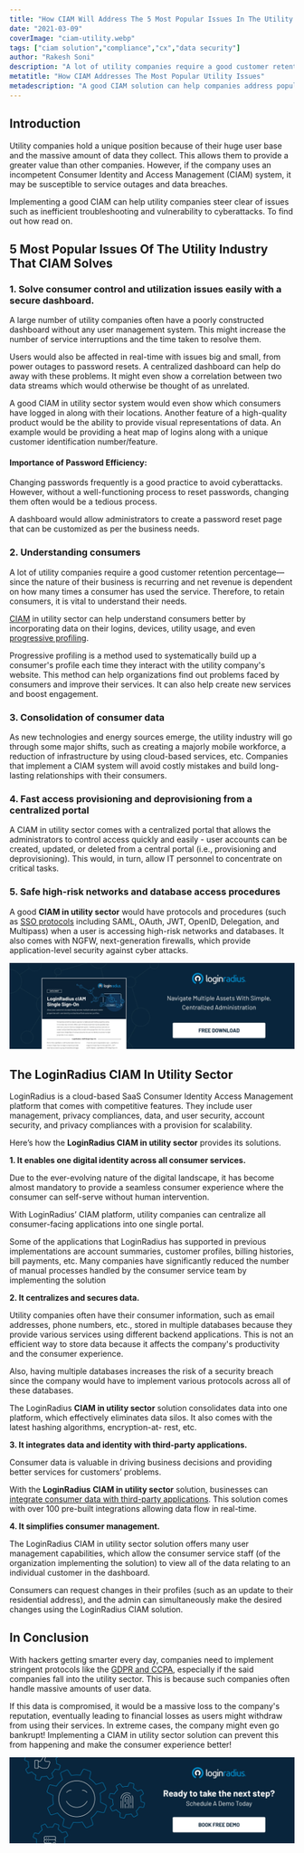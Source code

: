 ```yaml
---
title: "How CIAM Will Address The 5 Most Popular Issues In The Utility Industry"
date: "2021-03-09"
coverImage: "ciam-utility.webp"
tags: ["ciam solution","compliance","cx","data security"] 
author: "Rakesh Soni"
description: "A lot of utility companies require a good customer retention percentage—since the nature of their business is recurring and net revenue is dependent on how many times a consumer has used the service. Therefore, to retain consumers, it is vital to understand their needs."
metatitle: "How CIAM Addresses The Most Popular Utility Issues"
metadescription: "A good CIAM solution can help companies address popular issues in the utility industry, like inefficient troubleshooting and vulnerability to cyberattacks."
---
```


## Introduction

Utility companies hold a unique position because of their huge user base and the massive amount of data they collect. This allows them to provide a greater value than other companies. However, if the company uses an incompetent Consumer Identity and Access Management (CIAM) system, it may be susceptible to service outages and data breaches. 

Implementing a good CIAM can help utility companies steer clear of issues such as inefficient troubleshooting and vulnerability to cyberattacks. To find out how read on.

## 5 Most Popular Issues Of The Utility Industry That CIAM Solves

### 1. Solve consumer control and utilization issues easily with a secure dashboard.

A large number of utility companies often have a poorly constructed dashboard without any user management system. This might increase the number of service interruptions and the time taken to resolve them.

Users would also be affected in real-time with issues big and small, from power outages to password resets. A centralized dashboard can help do away with these problems. It might even show a correlation between two data streams which would otherwise be thought of as unrelated. 

A good CIAM in utility sector system would even show which consumers have logged in along with their locations. Another feature of a high-quality product would be the ability to provide visual representations of data. An example would be providing a heat map of logins along with a unique customer identification number/feature.

#### Importance of Password Efficiency:

Changing passwords frequently is a good practice to avoid cyberattacks. However, without a well-functioning process to reset passwords, changing them often would be a tedious process. 

A dashboard would allow administrators to create a password reset page that can be customized as per the business needs.

### 2. Understanding consumers

A lot of utility companies require a good customer retention percentage—since the nature of their business is recurring and net revenue is dependent on how many times a consumer has used the service. Therefore, to retain consumers, it is vital to understand their needs. 

[CIAM](https://www.loginradius.com/blog/identity/2019/06/customer-identity-and-access-management/) in utility sector can help understand consumers better by incorporating data on their logins, devices, utility usage, and even [progressive profiling](https://www.loginradius.com/progressive-profiling/). 

Progressive profiling is a method used to systematically build up a consumer's profile each time they interact with the utility company's website. This method can help organizations find out problems faced by consumers and improve their services. It can also help create new services and boost engagement. 

### 3. Consolidation of consumer data

As new technologies and energy sources emerge, the utility industry will go through some major shifts, such as creating a majorly mobile workforce, a reduction of infrastructure by using cloud-based services, etc.  Companies that implement a CIAM system will avoid costly mistakes and build long-lasting relationships with their consumers.

### 4. Fast access provisioning and deprovisioning from a centralized portal

A CIAM in utility sector comes with a centralized portal that allows the administrators to control access quickly and easily - user accounts can be created, updated, or deleted from a central portal (i.e., provisioning and deprovisioning). This would, in turn, allow IT personnel to concentrate on critical tasks. 

### 5. Safe high-risk networks and database access procedures

A good **CIAM in utility sector** would have protocols and procedures (such as [SSO protocols](https://www.loginradius.com/protocols/) including SAML, OAuth, JWT, OpenID, Delegation, and Multipass) when a user is accessing high-risk networks and databases. It also comes with NGFW, next-generation firewalls, which provide application-level security against cyber attacks.

[![SSO-loginradius](LoginRadius-Single-Sign-on.webp)](https://www.loginradius.com/single-sign-on/)

## The LoginRadius CIAM In Utility Sector

LoginRadius is a cloud-based SaaS Consumer Identity Access Management platform that comes with competitive features. They include user management, privacy compliances, data, and user security, account security, and privacy compliances with a provision for scalability.  

Here’s how the **LoginRadius CIAM in utility sector** provides its solutions. 

**1. It enables one digital identity across all consumer services.**

Due to the ever-evolving nature of the digital landscape, it has become almost mandatory to provide a seamless consumer experience where the consumer can self-serve without human intervention. 

With LoginRadius’ CIAM platform, utility companies can centralize all consumer-facing applications into one single portal. 

Some of the applications that LoginRadius has supported in previous implementations are account summaries, customer profiles, billing histories, bill payments, etc. Many companies have significantly reduced the number of manual processes handled by the consumer service team by implementing the solution

**2. It centralizes and secures data.**

Utility companies often have their consumer information, such as email addresses, phone numbers, etc., stored in multiple databases because they provide various services using different backend applications. This is not an efficient way to store data because it affects the company's productivity and the consumer experience.

Also, having multiple databases increases the risk of a security breach since the company would have to implement various protocols across all of these databases. 

The LoginRadius **CIAM in utility sector** solution consolidates data into one platform, which effectively eliminates data silos. It also comes with the latest hashing algorithms, encryption-at- rest, etc. 

**3. It integrates data and identity with third-party applications.**

Consumer data is valuable in driving business decisions and providing better services for customers’ problems. 

With the **LoginRadius** **CIAM in utility sector** solution, businesses can [integrate consumer data with third-party applications](https://www.loginradius.com/cloud-integrations/). This solution comes with over 100 pre-built integrations allowing data flow in real-time. 

**4. It simplifies consumer management.**

The LoginRadius CIAM in utility sector solution offers many user management capabilities, which allow the consumer service staff (of the organization implementing the solution) to view all of the data relating to an individual customer in the dashboard. 

Consumers can request changes in their profiles (such as an update to their residential address), and the admin can simultaneously make the desired changes using the LoginRadius CIAM solution.

## In Conclusion

With hackers getting smarter every day, companies need to implement stringent protocols like the [GDPR and CCPA](https://www.loginradius.com/blog/identity/2019/09/ccpa-vs-gdpr-the-compliance-war/), especially if the said companies fall into the utility sector. This is because such companies often handle massive amounts of user data.

If this data is compromised, it would be a massive loss to the company's reputation, eventually leading to financial losses as users might withdraw from using their services. In extreme cases, the company might even go bankrupt! Implementing a CIAM in utility sector solution can prevent this from happening and make the consumer experience better!


[![book-a-free-demo-loginradius](../../assets/book-a-demo-loginradius.webp)](https://www.loginradius.com/contact-us?utm_source=blog&utm_medium=web&utm_campaign=ciam-addresses-utility-issues)

